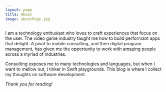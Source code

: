 ```yaml
---
layout: page
title: About
image: aboutPage.jpg
---
```


I am a technology enthusiast who loves to craft experiences that focus on the user. The video game industry taught me how to build performant apps that delight. A pivot to mobile consulting, and then digital program management, has given me the opportunity to work with amazing people across a myriad of industries.

Consulting exposes me to many technologies and languages, but when I want to mellow out, I  tinker in Swift playgrounds. This blog is where I collect my thoughts on software development.

*Thank you for reading!*
